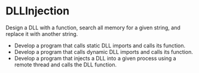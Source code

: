 # DLLInjection
Design a DLL with a function, search all memory for a given string, and replace it with another string.
- Develop a program that calls static DLL imports and calls its function.
- Develop a program that calls dynamic DLL imports and calls its function.
- Develop a program that injects a DLL into a given process using a remote thread and calls the DLL function.
